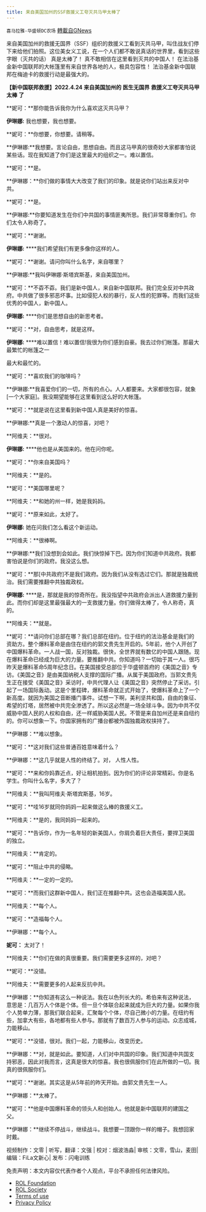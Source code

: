 ```yaml
---
title: 来自美国加州的SSF救援义工夸灭共马甲太棒了
---
```

`喜马拉雅-华盛顿DC农场` [轉載自GNews](https://gnews.org/zh-hans/2457255/)

来自美国加州的救援无国界（SSF）组织的救援义工看到灭共马甲，叫住战友们停下来给他们拍照。这位美女义工说，在一个人们都不敢说真话的世界里，看到这些字眼（灭共的话） 真是太棒了！ 真不敢相信在这里看到灭共的中国人！ 在法治基金新中国联邦的大帐篷里有来自世界各地的人，极具包容性！ 法治基金新中国联邦在梅迪卡的救援行动是最强大的。
  
**【新中国联邦救援】2022.4.24 来自美国加州的** **医生无国界** **救援义工夸灭共马甲太棒** **了**
 
**妮可：**那你能告诉我你为什么喜欢这灭共马甲？
 
**伊琳娜:** 我也想要，我也想要。
 
**妮可：**你想要，你想要。请稍等。
 
**伊琳娜:**我想要。言论自由，思想自由。而且这马甲真的很奇妙大家都害怕说某些话。现在我知道了你们是这里最大的组织之一。难以置信。
 
**妮可：**是。
 
**伊琳娜：**你们做的事情大大改变了我们的印象。就是说你们站出来反对中共。
 
**妮可：**是。
 
**伊琳娜:**你要知道发生在你们中共国的事情匪夷所思。我们非常尊重你们。你们太令人称奇了。
 
**妮可：**谢谢。
 
**伊琳娜:** ****我们希望我们有更多像你这样的人。
 
**妮可：**谢谢。请问你叫什么名字，来自哪里？
 
**伊琳娜:**我叫伊琳娜·斯塔宾斯基，来自美国加州。
 
**妮可：**不孬不孬。我们是新中国人，来自新中国联邦。我们完全反对中共政府。中共做了很多邪恶坏事。比如侵犯人权的暴行，反人性的犯罪等。而我们这些优秀的中国人，新中国人。
 
**伊琳娜:** ****你们是思想自由的新思考者。
 
**妮可：**对，自由思考，就是这样。
 
**伊琳娜:** ****难以置信！难以置信!我很为你们感到自豪。我去过你们帐篷。那最大最繁忙的帐篷之一
 
最大和最忙的。
 
**妮可：**喜欢我们的咖啡吗？
 
**伊琳娜:**我喜爱你们的一切，所有的点心。人人都要来。大家都很包容，就象[一个大家庭]。我没期望能够在这里看到这么好的大帐篷。
 
**妮可：**就是说在这里看到新中国人真是美好的惊喜。
 
**伊琳娜:**真是一个激动人的惊喜，对吧？
 
**阿维夫：**很对。
 
**伊琳娜:** ****他也是从美国来的。他在问你呢。
 
**妮可：**你来自美国吗？
 
**阿维夫：**是的。
 
**妮可：**美国哪里呢？
 
**阿维夫：**和她的州一样，她是我妈妈。
 
**妮可：**原来如此，太好了。
 
**伊琳娜:** 她在问我们怎么看这个新运动。
 
**阿维夫：**很棒啊。
 
**伊琳娜:**我们没想到会如此。我们快惊掉下巴。因为你们知道中共政府。我都害怕说是你们的政府。我没这么想。
 
**妮可：**那[中共政府]不是我们政府。因为我们从没有选过它们。那就是独裁统治。我们需要推翻中共独裁政权。
 
**伊琳娜:** ****是，那就是我的惊奇所在。我没指望中共政府会派出人道救援力量到此。而你们却是这里最强最大的一支救援力量。你们做得太棒了，令人称奇，真的。
 
**阿维夫：**就是。
 
**妮可：**请问你们总部在哪？我们总部在纽约。位于纽约的法治基金是我们的资助方。整个爆料革命是由住在纽约的郭文贵先生开启的。5年前，他个人开创了中国爆料革命。一人战一国，反对独裁。很快，全世界就有数亿的中国人跟随。现在爆料革命已经成为巨大的力量。要推翻中共。你知道吗？一切始于其一人。很巧昨天是爆料革命5周年纪念日。在美国接受总部位于华盛顿首府的《美国之音》专访。《美国之音》是由美国纳税人支撑的国际广播。从属于美国政府。当郭文贵先生正在接受《美国之音》采访时，中共代理人让《美国之音》突然停止了采访。引起了一场国际轰动。这是个里程碑，爆料革命就正式开始了，使爆料革命上了一个新高度。就因为美国之音断播门事件。试想一下啊，美利坚共和国，自由的象征、希望的灯塔，居然被中共完全渗透了。所以这必然是一场全球斗争。因为中共不仅威胁中国人民的人权和自由，还一样威胁美国人民。不管是来自加州还是来自纽约的。你可以想象一下。你国家拥有的广播台都被外国独裁政权挟持了。
 
**伊琳娜：**难以想象。
 
**妮可：**这对我们这些普通百姓意味着什么？
 
**伊琳娜：**这几乎就是人性的终结了。对， 人性人性。
 
**妮可：**来和你妈靠近点，好让相机拍到。因为你们的评论非常精彩。你是名学生。你叫什么名字，多大了？
 
**阿维夫：**我叫阿维夫·斯塔宾斯基，16岁。
 
**妮可：**哇16岁就同你妈妈一起来做这么棒的救援义工。
 
**阿维夫：**是的，我同妈妈一起来的。
 
**妮可：**告诉你，作为一名年轻的新美国人，你肩负着巨大责任，要捍卫美国的独立。
 
**阿维夫：**肯定的。
 
**妮可：**阻止中共的侵略。
 
**阿维夫：**一定的一定的。
 
**妮可：**而我们这群新中国人，我们正在推翻中共。这也会造福美国人民。
 
**阿维夫：**每个人。
 
**妮可：**造福每个人。
 
**伊琳娜：**每个人。
 
**妮可：** 太对了！
 
**阿维夫：**你们在做的真很重要。我们需要更多这样的，对吧？
 
**妮可：**没错。
 
**阿维夫：**需要更多的人起来反抗中共。
 
**伊琳娜：**你知道有这么一种说法。我在以色列长大的。希伯来有这种说法，意思是：几百万人个体是个体。但一旦个体联合起来就成为巨大的力量。如果你我个人势单力薄，那我们联合起来，汇聚每个个体，尽自己微小的力量。在纽约有些，加拿大有些，各地都有些人参与。那就有了数百万人参与的运动。众志成城，力能移山。
 
**妮可：**没错，很对。我们一起，力能移山，改变历史。
 
**伊琳娜：**对，就是如此。要知道，人们对中共国的印象。我们知道中共国支持邪恶，因此对我而言，这真是很大的惊喜。我也很佩服你们在此所做的一切。我真的很佩服你们。
 
**妮可：**谢谢。其实这是从5年前的昨天开始。由郭文贵先生一人。
 
**伊琳娜：**太棒了。
 
**妮可：**他是中国爆料革命的领头人和创始人。他就是新中国联邦的建国之父。
 
**伊琳娜：**继续不停战斗，继续战斗。我想要一顶跟你一样的帽子。我想回家时戴。

视频制作：文零 | 听写，翻译：文强 | 校对：烟波浩淼| 审核：文零，雪山，麦田|编辑：FiLa文新心| 发布：闪电训练

免责声明：本文内容仅代表作者个人观点，平台不承担任何法律风险。
  
- [ROL Foundation](https://rolfoundation.org/)
- [ROL Society](https://rolsociety.org/)
- [Terms of use](https://gnews.org/terms-of-use-3/)
- [Privacy Policy](https://gnews.org/privacy-policy/)
